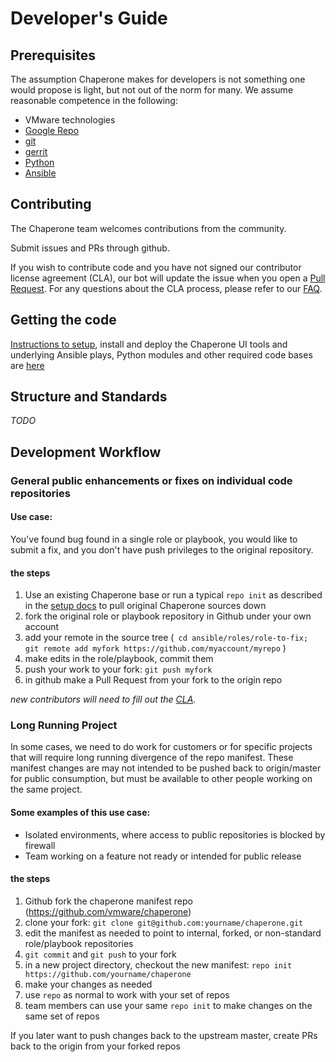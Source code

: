# Developer's Guide
## Prerequisites
The assumption Chaperone makes for developers is not something one would propose is
light, but not out of the norm for many. We assume reasonable competence in the
following:

-  VMware technologies
-  [Google Repo](https://code.google.com/p/git-repo/)
-  [git](https://git-scm.com/)
-  [gerrit](https://gerrit-review.googlesource.com/Documentation/install-quick.html)
-  [Python](https://www.python.org)
-  [Ansible](http://www.ansible.com)

## Contributing
The Chaperone team welcomes contributions from the community. 

Submit issues and PRs through github.

If you wish to contribute code and you have not signed our contributor license agreement
(CLA), our bot will update the issue when you open a 
[Pull Request](https://help.github.com/articles/creating-a-pull-request). 
For any questions about the CLA process, please refer to our [FAQ](https://cla.vmware.com/faq).

## Getting the code
[Instructions to setup](setup.md), install and deploy the Chaperone UI
tools and underlying Ansible plays, Python modules and other required code
bases are [here](setup.md)

## Structure and Standards
*TODO*

## Development Workflow

### General public enhancements or fixes on individual code repositories 

#### Use case:
You've found bug found in a single role or playbook, you would like to submit a fix,
and you don't have push privileges to the original repository.

#### the steps
1. Use an existing Chaperone base or run a typical `repo init` as described
   in the [setup docs](setup.md) to pull original Chaperone sources down
1. fork the original role or playbook repository in Github under your own account
1. add your remote in the source tree (` cd ansible/roles/role-to-fix; git remote add myfork https://github.com/myaccount/myrepo` )
1. make edits in the role/playbook, commit them
1. push your work to your fork: `git push myfork`
1. in github make a Pull Request from your fork to the origin repo

*new contributors will need to fill out the [CLA](https://cla.vmware.com/faq).*


### Long Running Project

In some cases, we need to do work for customers or for specific projects
that will require long running divergence of the repo manifest.  These manifest changes
are may not intended to be pushed back to origin/master for public consumption, but
must be available to other people working on the same project.

#### Some examples of this use case:

* Isolated environments, where access to public repositories is blocked by firewall
* Team working on a feature not ready or intended for public release

#### the steps

1. Github fork the chaperone manifest repo (https://github.com/vmware/chaperone)
1. clone your fork: `git clone git@github.com:yourname/chaperone.git`
1. edit the manifest as needed to point to internal, forked, or non-standard role/playbook
   repositories
1. `git commit` and `git push` to your fork
1. in a new project directory, checkout the new manifest:
   `repo init https://github.com/yourname/chaperone`
1. make your changes as needed
1. use `repo` as normal to work with your set of repos
1. team members can use your same `repo init` to make changes on the same set of repos


If you later want to push changes back to the upstream master, create PRs back to the origin from your forked repos
